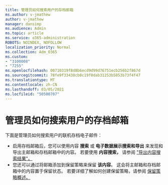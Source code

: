 ```yaml
---
title: 管理员如何搜索用户的存档邮箱
ms.author: v-jmathew
author: v-jmathew
manager: dansimp
ms.audience: Admin
ms.topic: article
ms.service: o365-administration
ROBOTS: NOINDEX, NOFOLLOW
localization_priority: Normal
ms.collection: Adm_O365
ms.custom:
- "3100008"
- "7255"
ms.openlocfilehash: 00710319f8d8b6ecd9d99d76751ecb256b2f867d
ms.sourcegitcommit: 78fe9f33438cb0c19f0dab31253b5853b73f4f47
ms.translationtype: MT
ms.contentlocale: zh-CN
ms.lasthandoff: 03/05/2021
ms.locfileid: "50500707"
---
```

# <a name="how-admins-can-search-a-users-archive-mailbox"></a>管理员如何搜索用户的存档邮箱

下面是管理员如何搜索用户的联机存档电子邮件：

* 启用存档邮箱后，您可以使用内容 **搜索** 或 **电子数据展示搜索和导出** 来发现和导出主邮箱和存档邮箱中的内容。 若要使用 **内容搜索，** 请参阅 ["导出内容搜索结果"。](https://docs.microsoft.com/office365/securitycompliance/export-search-results)
* 您还可以通过将邮箱添加到保留策略来保留 **该内容**。 这会将主邮箱和存档邮箱中的内容置于保留状态。 若要详细了解如何创建保留策略，请参阅 [保留策略概述。](https://docs.microsoft.com/office365/securitycompliance/retention-policies)
